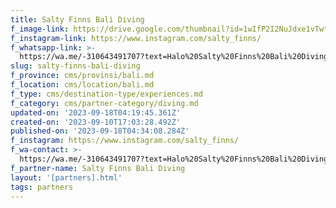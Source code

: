 ```yaml
---
title: Salty Finns Bali Diving
f_image-link: https://drive.google.com/thumbnail?id=1wIfP2I2NuJdxe1vTwt7djNuAULs_Au7z
f_instagram-link: https://www.instagram.com/salty_finns/
f_whatsapp-link: >-
  https://wa.me/-310643491707?text=Halo%20Salty%20Finns%20Bali%20Diving,%20saya%20dapat%20info%20dari%20@loocale.id%20dan%20punya%20pertanyaan
slug: salty-finns-bali-diving
f_province: cms/provinsi/bali.md
f_location: cms/location/bali.md
f_type: cms/destination-type/experiences.md
f_category: cms/partner-category/diving.md
updated-on: '2023-09-18T04:19:45.361Z'
created-on: '2023-09-10T17:03:28.492Z'
published-on: '2023-09-18T04:34:08.284Z'
f_instagram: https://www.instagram.com/salty_finns/
f_wa-contact: >-
  https://wa.me/-310643491707?text=Halo%20Salty%20Finns%20Bali%20Diving,%20saya%20dapat%20info%20dari%20@loocale.id%20dan%20punya%20pertanyaan
f_partner-name: Salty Finns Bali Diving
layout: '[partners].html'
tags: partners
---
```



